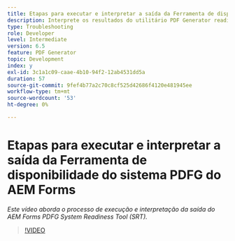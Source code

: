 ```yaml
---
title: Etapas para executar e interpretar a saída da Ferramenta de disponibilidade do sistema PDFG do AEM Forms
description: Interprete os resultados do utilitário PDF Generator readiness.
type: Troubleshooting
role: Developer
level: Intermediate
version: 6.5
feature: PDF Generator
topic: Development
index: y
exl-id: 3c1a1c09-caae-4b10-94f2-12ab4531dd5a
duration: 57
source-git-commit: 9fef4b77a2c70c8cf525d42686f4120e481945ee
workflow-type: tm+mt
source-wordcount: '53'
ht-degree: 0%

---
```


# Etapas para executar e interpretar a saída da Ferramenta de disponibilidade do sistema PDFG do AEM Forms

*Este vídeo aborda o processo de execução e interpretação da saída do AEM Forms PDFG System Readiness Tool (SRT).*

>[!VIDEO](https://video.tv.adobe.com/v/335543?quality=12&learn=on)
